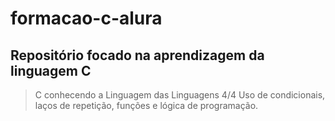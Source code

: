 # formacao-c-alura
## Repositório focado na aprendizagem da linguagem C
> C conhecendo a Linguagem das Linguagens 4/4
> Uso de condicionais, laços de repetição, funções e lógica de programação.